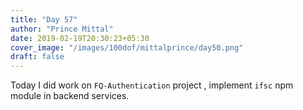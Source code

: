 ```yaml
---
title: "Day 57"
author: "Prince Mittal"
date: 2019-02-19T20:30:23+05:30
cover_image: "/images/100dof/mittalprince/day50.png"
draft: false
---
```


Today I did work on `FQ-Authentication` project , implement `ifsc` npm module in backend services.